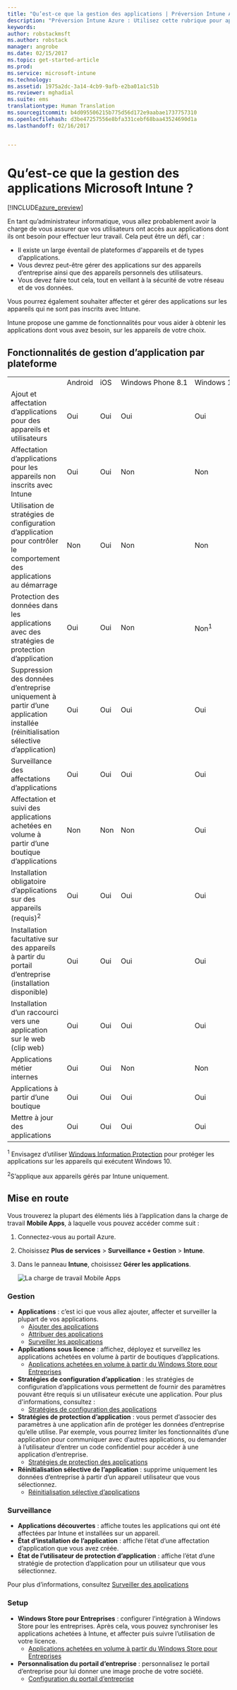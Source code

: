 ```yaml
---
title: "Qu’est-ce que la gestion des applications | Préversion Intune Azure | Microsoft Docs"
description: "Préversion Intune Azure : Utilisez cette rubrique pour apprendre les notions de gestion des applications avec Microsoft Intune"
keywords: 
author: robstackmsft
ms.author: robstack
manager: angrobe
ms.date: 02/15/2017
ms.topic: get-started-article
ms.prod: 
ms.service: microsoft-intune
ms.technology: 
ms.assetid: 1975a2dc-3a14-4cb9-9afb-e2ba01a1c51b
ms.reviewer: mghadial
ms.suite: ems
translationtype: Human Translation
ms.sourcegitcommit: b4d095506215b775d56d172e9aabae1737757310
ms.openlocfilehash: d3be47257556e8bfa331cebf68baa43524690d1a
ms.lasthandoff: 02/16/2017


---
```


# <a name="what-is-microsoft-intune-app-management"></a>Qu’est-ce que la gestion des applications Microsoft Intune ?


[!INCLUDE[azure_preview](../includes/azure_preview.md)]


En tant qu’administrateur informatique, vous allez probablement avoir la charge de vous assurer que vos utilisateurs ont accès aux applications dont ils ont besoin pour effectuer leur travail. Cela peut être un défi, car :
- Il existe un large éventail de plateformes d'appareils et de types d’applications.
- Vous devrez peut-être gérer des applications sur des appareils d’entreprise ainsi que des appareils personnels des utilisateurs.
- Vous devez faire tout cela, tout en veillant à la sécurité de votre réseau et de vos données. 

Vous pourrez également souhaiter affecter et gérer des applications sur les appareils qui ne sont pas inscrits avec Intune.

Intune propose une gamme de fonctionnalités pour vous aider à obtenir les applications dont vous avez besoin, sur les appareils de votre choix.

## <a name="app-management-capabilities-by-platform"></a>Fonctionnalités de gestion d’application par plateforme

||||||
|-|-|-|-|-|
|&nbsp; |Android|iOS|Windows Phone 8.1|Windows 10|
|Ajout et affectation d’applications pour des appareils et utilisateurs|Oui|Oui|Oui|Oui|
|Affectation d’applications pour les appareils non inscrits avec Intune|Oui|Oui|Non|Non|
|Utilisation de stratégies de configuration d’application pour contrôler le comportement des applications au démarrage|Non|Oui|Non|Non|
|Protection des données dans les applications avec des stratégies de protection d’application|Oui|Oui|Non|Non<sup>1</sup>|
|Suppression des données d’entreprise uniquement à partir d’une application installée (réinitialisation sélective d’application)|Oui|Oui|Oui|Oui|
|Surveillance des affectations d’applications|Oui|Oui|Oui|Oui|
|Affectation et suivi des applications achetées en volume à partir d’une boutique d’applications|Non|Non|Non|Oui|
|Installation obligatoire d’applications sur des appareils (requis)<sup>2</sup>|Oui|Oui|Oui|Oui|
|Installation facultative sur des appareils à partir du portail d’entreprise (installation disponible)|Oui|Oui|Oui|Oui|
|Installation d’un raccourci vers une application sur le web (clip web)|Oui|Oui|Oui|Oui|
|Applications métier internes|Oui|Oui|Non|Non|
|Applications à partir d’une boutique|Oui|Oui|Oui|Oui|
|Mettre à jour des applications|Oui|Oui|Oui|Oui|

<sup>1</sup> Envisagez d’utiliser [Windows Information Protection](/intune-azure/configure-devices/how-to-configure-windows-information-protection) pour protéger les applications sur les appareils qui exécutent Windows 10.

<sup>2</sup>S’applique aux appareils gérés par Intune uniquement.


## <a name="how-to-get-started"></a>Mise en route

Vous trouverez la plupart des éléments liés à l’application dans la charge de travail **Mobile Apps**, à laquelle vous pouvez accéder comme suit :

1. Connectez-vous au portail Azure.
2. Choisissez **Plus de services** > **Surveillance + Gestion** > **Intune**.
3. Dans le panneau **Intune**, choisissez **Gérer les applications**.

    ![La charge de travail Mobile Apps](./media/apps-workload.png)

### <a name="manage"></a>Gestion
- **Applications** : c’est ici que vous allez ajouter, affecter et surveiller la plupart de vos applications. 
    - [Ajouter des applications](add-apps.md)
    - [Attribuer des applications](deploy-apps.md)
    - [Surveiller les applications](monitor-apps.md)
- **Applications sous licence** : affichez, déployez et surveillez les applications achetées en volume à partir de boutiques d’applications.
    - [Applications achetées en volume à partir du Windows Store pour Entreprises](wsfb-apps.md)
- **Stratégies de configuration d’application** : les stratégies de configuration d’applications vous permettent de fournir des paramètres pouvant être requis si un utilisateur exécute une application. Pour plus d'informations, consultez :
    - [Stratégies de configuration des applications](app-configuration-policies.md)
- **Stratégies de protection d’application** : vous permet d’associer des paramètres à une application afin de protéger les données d’entreprise qu’elle utilise. Par exemple, vous pourrez limiter les fonctionnalités d’une application pour communiquer avec d’autres applications, ou demander à l’utilisateur d’entrer un code confidentiel pour accéder à une application d’entreprise.
    - [Stratégies de protection des applications](app-protection-policies.md)
- **Réinitialisation sélective de l’application** : supprime uniquement les données d’entreprise à partir d’un appareil utilisateur que vous sélectionnez.
    - [Réinitialisation sélective d’applications](app-selective-wipe.md)

### <a name="monitor"></a>Surveillance
- **Applications découvertes** : affiche toutes les applications qui ont été affectées par Intune et installées sur un appareil.
- **État d’installation de l’application** : affiche l’état d’une affectation d’application que vous avez créée.
- **État de l’utilisateur de protection d’application** : affiche l’état d’une stratégie de protection d’application pour un utilisateur que vous sélectionnez.

Pour plus d’informations, consultez [Surveiller des applications](monitor-apps.md)

### <a name="setup"></a>Setup
<!--- **iOS VPP Tokens**
    - [iOS volume-purchased apps](ios-vpp-apps.md) --->
- **Windows Store pour Entreprises** : configurer l’intégration à Windows Store pour les entreprises. Après cela, vous pouvez synchroniser les applications achetées à Intune, et affecter puis suivre l’utilisation de votre licence. 
    - [Applications achetées en volume à partir du Windows Store pour Entreprises](wsfb-apps.md)
- **Personnalisation du portail d’entreprise** : personnalisez le portail d’entreprise pour lui donner une image proche de votre société. 
    - [Configuration du portail d’entreprise](company-portal-app.md)

